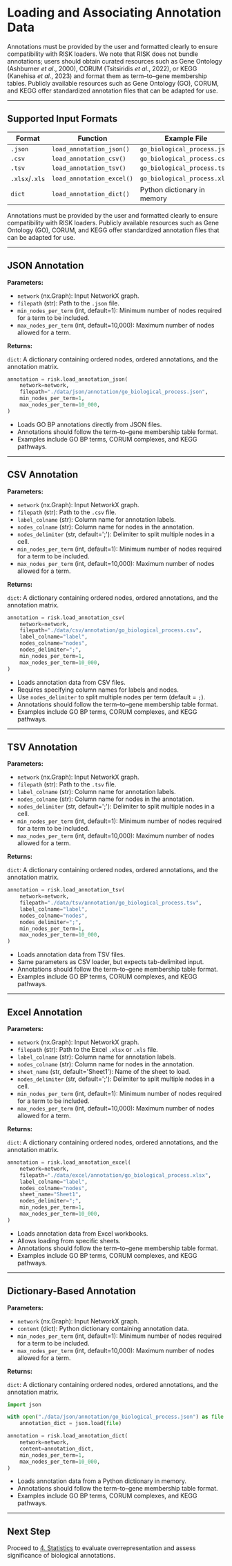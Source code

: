 # Loading and Associating Annotation Data

Annotations must be provided by the user and formatted clearly to ensure compatibility with RISK loaders. We note that RISK does not bundle annotations; users should obtain curated resources such as Gene Ontology (Ashburner _et al_., 2000), CORUM (Tsitsiridis _et al_., 2022), or KEGG (Kanehisa _et al_., 2023) and format them as term–to–gene membership tables. Publicly available resources such as Gene Ontology (GO), CORUM, and KEGG offer standardized annotation files that can be adapted for use.

---

## Supported Input Formats

| Format         | Function                  | Example File                 |
| -------------- | ------------------------- | ---------------------------- |
| `.json`        | `load_annotation_json()`  | `go_biological_process.json` |
| `.csv`         | `load_annotation_csv()`   | `go_biological_process.csv`  |
| `.tsv`         | `load_annotation_tsv()`   | `go_biological_process.tsv`  |
| `.xlsx`/`.xls` | `load_annotation_excel()` | `go_biological_process.xlsx` |
| `dict`         | `load_annotation_dict()`  | Python dictionary in memory  |

Annotations must be provided by the user and formatted clearly to ensure compatibility with RISK loaders. Publicly available resources such as Gene Ontology (GO), CORUM, and KEGG offer standardized annotation files that can be adapted for use.

---

## JSON Annotation

**Parameters:**

- `network` (nx.Graph): Input NetworkX graph.
- `filepath` (str): Path to the `.json` file.
- `min_nodes_per_term` (int, default=1): Minimum number of nodes required for a term to be included.
- `max_nodes_per_term` (int, default=10,000): Maximum number of nodes allowed for a term.

**Returns:**

`dict`: A dictionary containing ordered nodes, ordered annotations, and the annotation matrix.

```python
annotation = risk.load_annotation_json(
    network=network,
    filepath="./data/json/annotation/go_biological_process.json",
    min_nodes_per_term=1,
    max_nodes_per_term=10_000,
)
```

- Loads GO BP annotations directly from JSON files.
- Annotations should follow the term–to–gene membership table format.
- Examples include GO BP terms, CORUM complexes, and KEGG pathways.

---

## CSV Annotation

**Parameters:**

- `network` (nx.Graph): Input NetworkX graph.
- `filepath` (str): Path to the `.csv` file.
- `label_colname` (str): Column name for annotation labels.
- `nodes_colname` (str): Column name for nodes in the annotation.
- `nodes_delimiter` (str, default=';'): Delimiter to split multiple nodes in a cell.
- `min_nodes_per_term` (int, default=1): Minimum number of nodes required for a term to be included.
- `max_nodes_per_term` (int, default=10,000): Maximum number of nodes allowed for a term.

**Returns:**

`dict`: A dictionary containing ordered nodes, ordered annotations, and the annotation matrix.

```python
annotation = risk.load_annotation_csv(
    network=network,
    filepath="./data/csv/annotation/go_biological_process.csv",
    label_colname="label",
    nodes_colname="nodes",
    nodes_delimiter=";",
    min_nodes_per_term=1,
    max_nodes_per_term=10_000,
)
```

- Loads annotation data from CSV files.
- Requires specifying column names for labels and nodes.
- Use `nodes_delimiter` to split multiple nodes per term (default = `;`).
- Annotations should follow the term–to–gene membership table format.
- Examples include GO BP terms, CORUM complexes, and KEGG pathways.

---

## TSV Annotation

**Parameters:**

- `network` (nx.Graph): Input NetworkX graph.
- `filepath` (str): Path to the `.tsv` file.
- `label_colname` (str): Column name for annotation labels.
- `nodes_colname` (str): Column name for nodes in the annotation.
- `nodes_delimiter` (str, default=';'): Delimiter to split multiple nodes in a cell.
- `min_nodes_per_term` (int, default=1): Minimum number of nodes required for a term to be included.
- `max_nodes_per_term` (int, default=10,000): Maximum number of nodes allowed for a term.

**Returns:**

`dict`: A dictionary containing ordered nodes, ordered annotations, and the annotation matrix.

```python
annotation = risk.load_annotation_tsv(
    network=network,
    filepath="./data/tsv/annotation/go_biological_process.tsv",
    label_colname="label",
    nodes_colname="nodes",
    nodes_delimiter=";",
    min_nodes_per_term=1,
    max_nodes_per_term=10_000,
)
```

- Loads annotation data from TSV files.
- Same parameters as CSV loader, but expects tab-delimited input.
- Annotations should follow the term–to–gene membership table format.
- Examples include GO BP terms, CORUM complexes, and KEGG pathways.

---

## Excel Annotation

**Parameters:**

- `network` (nx.Graph): Input NetworkX graph.
- `filepath` (str): Path to the Excel `.xlsx` or `.xls` file.
- `label_colname` (str): Column name for annotation labels.
- `nodes_colname` (str): Column name for nodes in the annotation.
- `sheet_name` (str, default='Sheet1'): Name of the sheet to load.
- `nodes_delimiter` (str, default=';'): Delimiter to split multiple nodes in a cell.
- `min_nodes_per_term` (int, default=1): Minimum number of nodes required for a term to be included.
- `max_nodes_per_term` (int, default=10,000): Maximum number of nodes allowed for a term.

**Returns:**

`dict`: A dictionary containing ordered nodes, ordered annotations, and the annotation matrix.

```python
annotation = risk.load_annotation_excel(
    network=network,
    filepath="./data/excel/annotation/go_biological_process.xlsx",
    label_colname="label",
    nodes_colname="nodes",
    sheet_name="Sheet1",
    nodes_delimiter=";",
    min_nodes_per_term=1,
    max_nodes_per_term=10_000,
)
```

- Loads annotation data from Excel workbooks.
- Allows loading from specific sheets.
- Annotations should follow the term–to–gene membership table format.
- Examples include GO BP terms, CORUM complexes, and KEGG pathways.

---

## Dictionary-Based Annotation

**Parameters:**

- `network` (nx.Graph): Input NetworkX graph.
- `content` (dict): Python dictionary containing annotation data.
- `min_nodes_per_term` (int, default=1): Minimum number of nodes required for a term to be included.
- `max_nodes_per_term` (int, default=10,000): Maximum number of nodes allowed for a term.

**Returns:**

`dict`: A dictionary containing ordered nodes, ordered annotations, and the annotation matrix.

```python
import json

with open("./data/json/annotation/go_biological_process.json") as file:
    annotation_dict = json.load(file)

annotation = risk.load_annotation_dict(
    network=network,
    content=annotation_dict,
    min_nodes_per_term=1,
    max_nodes_per_term=10_000,
)
```

- Loads annotation data from a Python dictionary in memory.
- Annotations should follow the term–to–gene membership table format.
- Examples include GO BP terms, CORUM complexes, and KEGG pathways.

---

## Next Step

Proceed to [4. Statistics](./4_statistics.md) to evaluate overrepresentation and assess significance of biological annotations.
